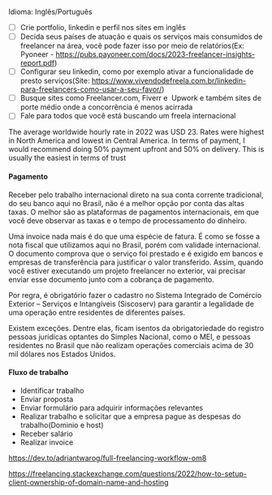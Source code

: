 Idioma: Inglês/Português

- [ ] Crie portfolio, linkedin e perfil nos sites em inglês
- [ ] Decida seus países de atuação e quais os serviços mais consumidos de freelancer na área, você pode fazer isso por meio de relatórios(Ex: Pyoneer - https://pubs.payoneer.com/docs/2023-freelancer-insights-report.pdf)
- [ ] Configurar seu linkedin, como por exemplo ativar a funcionalidade de presto serviços(Site: https://www.vivendodefreela.com.br/linkedin-para-freelancers-como-usar-a-seu-favor/)
- [ ] Busque sites como Freelancer.com, Fiverr e  Upwork e também sites de porte médio onde a concorrência é menos acirrada
- [ ] Fale para todos que você está buscando um freela internacional

The average worldwide hourly rate in 2022 was USD 23. Rates were highest
in North America and lowest in Central America. 
In terms of payment, I would recommend doing 50% payment upfront and 50% on delivery. This is usually the easiest in terms of trust


#### Pagamento
Receber pelo trabalho internacional direto na sua conta corrente tradicional, do seu banco aqui no Brasil, não é a melhor opção por conta das altas taxas. O melhor são as plataformas de pagamentos internacionais, em que você deve observar as taxas e o tempo de processamento do dinheiro.

Uma invoice nada mais é do que uma espécie de fatura. É como se fosse a nota fiscal que utilizamos aqui no Brasil, porém com validade internacional. 
O documento comprova que o serviço foi prestado e é exigido em bancos e empresas de transferência para justificar o valor transferido. Assim, quando você estiver executando um projeto freelancer no exterior, vai precisar enviar esse documento junto com a cobrança de pagamento.

Por regra, é obrigatório fazer o cadastro no Sistema Integrado de Comércio Exterior – Serviços e Intangíveis (Siscoserv) para garantir a legalidade de uma operação entre residentes de diferentes países.

Existem exceções. Dentre elas, ficam isentos da obrigatoriedade do registro pessoas jurídicas optantes do Simples Nacional, como o MEI, e pessoas residentes no Brasil que não realizam operações comerciais acima de 30 mil dólares nos Estados Unidos.


#### Fluxo de trabalho

- Identificar trabalho
- Enviar proposta
- Enviar formulário para adquirir informações relevantes
- Realizar trabalho e solicitar que a empresa pague as despesas do trabalho(Dominio e host)
- Receber salário
- Realizar invoice

https://dev.to/adriantwarog/full-freelancing-workflow-om8

https://freelancing.stackexchange.com/questions/2022/how-to-setup-client-ownership-of-domain-name-and-hosting


